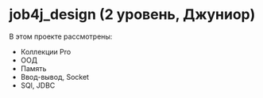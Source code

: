 # job4j_design (2 уровень, Джуниор)

В этом проекте рассмотрены:
- Коллекции Pro
- ООД
- Память
- Ввод-вывод, Socket
- SQl, JDBC